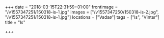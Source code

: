 +++
date = "2018-03-15T22:31:59+01:00"
frontimage = "/v1557347251/150318-is-1.jpg"
images = ["/v1557347250/150318-is-2.jpg", "/v1557347251/150318-is-1.jpg"]
locations = ["Vadsø"]
tags = ["Is", "Vinter"]
title = "Is"

+++
